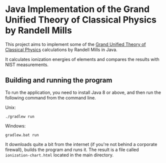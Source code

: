 # Java Implementation of the Grand Unified Theory of Classical Physics by Randell Mills

This project aims to implement some of the [Grand Unified Theory of Classical Physics](http://brilliantlightpower.com/book-download-and-streaming/) calculations by Randell Mills in Java.

It calculates ionization energies of elements and compares the results with NIST measurements.

## Building and running the program

To run the application, you need to install Java 8 or above, and then run the following command from the command line.

Unix:
```
./gradlew run
```

Windows:
```
gradlew.bat run
```

It downloads quite a bit from the internet (if you're not behind a corporate firewall), builds the program and runs it. The result is a file called `ionization-chart.html` located in the main directory.
